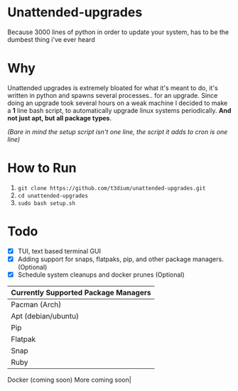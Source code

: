 # Unattended-upgrades 
Because 3000 lines of python in order to update your system, has to be the dumbest thing i've ever heard

# Why
Unattended upgrades is extremely bloated for what it's meant to do, it's written in python and spawns several processes.. for an upgrade. Since doing an upgrade took several hours on a weak machine I decided to make a **1** line bash script, to automatically upgrade linux systems periodically. **And not just apt, but all package types**.

_(Bare in mind the setup script isn't one line, the script it adds to cron is one line)_

# How to Run
1) `git clone https://github.com/t3dium/unattended-upgrades.git`
2) `cd unattended-upgrades`
3) `sudo bash setup.sh`

# Todo

- [x] TUI, text based terminal GUI
- [x] Adding support for snaps, flatpaks, pip, and other package managers. (Optional)
- [x] Schedule system cleanups and docker prunes (Optional)

Currently Supported Package Managers  |
-------------------|
Pacman (Arch)      |
Apt (debian/ubuntu)|
Pip                |
Flatpak            |
Snap               |
Ruby|
Docker (coming soon)
More coming soon|
